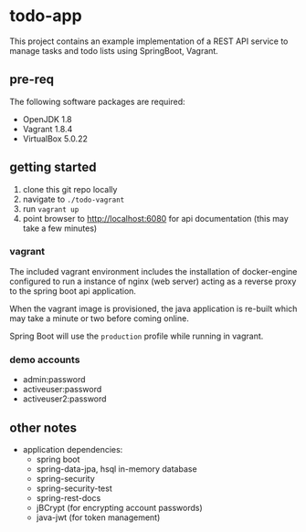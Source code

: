 # todo-app

This project contains an example implementation of a REST API service to manage tasks and todo lists using SpringBoot, Vagrant.

## pre-req

The following software packages are required:

* OpenJDK 1.8
* Vagrant 1.8.4
* VirtualBox 5.0.22

## getting started

1. clone this git repo locally
2. navigate to `./todo-vagrant`
3. run `vagrant up` 
4. point browser to [http://localhost:6080](http://localhost:6080) for api documentation (this may take a few minutes)

### vagrant
The included vagrant environment includes the installation of docker-engine configured to run a instance of nginx (web server) acting as a reverse proxy to the spring boot api application.

When the vagrant image is provisioned, the java application is re-built which may take a minute or two before coming online. 

Spring Boot will use the `production` profile while running in vagrant.

### demo accounts

* admin:password
* activeuser:password
* activeuser2:password

## other notes
* application dependencies:
    * spring boot
    * spring-data-jpa, hsql in-memory database
    * spring-security
    * spring-security-test	
    * spring-rest-docs
    * jBCrypt (for encrypting account passwords)
    * java-jwt (for token management)